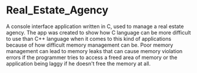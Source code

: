 # Real_Estate_Agency
A console interface application written in C, used to manage a real estate agency. 
The app was created to show how C language can be more difficult to use than C++ language when it comes to this kind of applications because of how difficult memory management can be.
Poor memory management can lead to memory leaks that can cause memory violation errors if the programmer tries to access a freed area of memory or the application being laggy if he doesn't free the memory at all.
